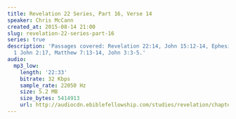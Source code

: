 ```yaml
---
title: Revelation 22 Series, Part 16, Verse 14
speaker: Chris McCann
created_at: 2015-08-14 21:00
slug: revelation-22-series-part-16
series: true
description: 'Passages covered: Revelation 22:14, John 15:12-14, Ephesians 6:6-8,
  1 John 2:17, Matthew 7:13-14, John 3:3-5.'
audio:
  mp3_low:
    length: '22:33'
    bitrate: 32 Kbps
    sample_rate: 22050 Hz
    size: 5.2 MB
    size_bytes: 5414913
    url: http://audiocdn.ebiblefellowship.com/studies/revelation/chapter-22/2015.08.14_McCann_-_Revelation_22_Series_Part_16.mp3
---
```

